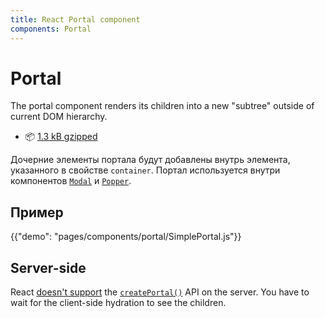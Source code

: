 ```yaml
---
title: React Portal component
components: Portal
---
```


# Portal

<p class="description">The portal component renders its children into a new "subtree" outside of current DOM hierarchy.</p>

- 📦 [1.3 kB gzipped](/size-snapshot)

Дочерние элементы портала будут добавлены внутрь элемента, указанного в свойстве `container`. Портал используется внутри компонентов [`Modal`](/components/modal/) и [`Popper`](/components/popper/).

## Пример

{{"demo": "pages/components/portal/SimplePortal.js"}}

## Server-side

React [doesn't support](https://github.com/facebook/react/issues/13097) the [`createPortal()`](https://reactjs.org/docs/portals.html) API on the server. You have to wait for the client-side hydration to see the children.